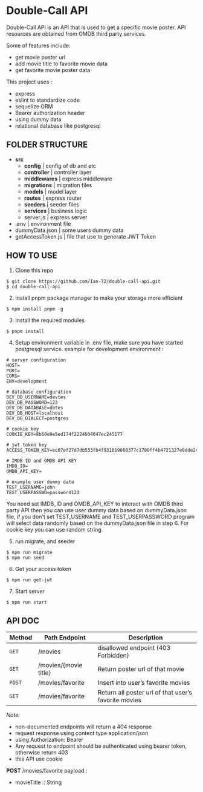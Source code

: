 # Double-Call API
Double-Call API is an API that is used to get a specific movie poster. API resources are obtained from OMDB third party services.

Some of features include:
- get movie poster url
- add movie title to favorite movie data
- get favorite movie poster data

This project uses :
- express
- eslint to standardize code
- sequelize ORM
- Bearer authorization header
- using dummy data
- relational database like postgresql

## FOLDER STRUCTURE
* **src**
  * **config** | config of db and etc
  * **controller** | controller layer
  * **middlewares** | express middleware
  * **migrations** | migration files
  * **models** | model layer
  * **routes** | express router
  * **seeders** | seeder files
  * **services** | business logic
  * server.js | express server
* .env | environment file
* dummyData.json | some users dummy data
* getAccessToken.js | file that use to generate JWT Token




## HOW TO USE
1. Clone this repo
  ```
  $ git clone https://github.com/Ian-72/double-call-api.git
  $ cd double-call-api
  ```

2. Install pnpm package manager to make your storage more efficient
  ```
  $ npm install pnpm -g
  ```

3. Install the required modules
  ```
  $ pnpm install
  ```

4. Setup environment variable in .env file, make sure you have started postgresql service. example for development environment :
  ```
  # server configuration
  HOST=
  PORT=
  CORS=
  ENV=development

  # database configuration
  DEV_DB_USERNAME=devtes
  DEV_DB_PASSWORD=123
  DEV_DB_DATABASE=dbtes
  DEV_DB_HOST=localhost
  DEV_DB_DIALECT=postgres

  # cookie key
  COOKIE_KEY=8b60e9e5ed174f2224604047ec245177

  # jwt token key
  ACCESS_TOKEN_KEY=ec07ef27d7db533fb4f931019660377c1780ff4b4721327e0dde244c7f9bf33082a9b67b56222c7ebf51c8494ca607283e4fd6fb3689092f9150a6e8eb2af8e1

  # IMDB ID and OMDB API KEY
  IMDB_ID=
  OMDB_API_KEY=

  # example user dummy data
  TEST_USERNAME=john
  TEST_USERPASSWD=password123
  ```

  You need set IMDB_ID and OMDB_API_KEY to interact with OMDB third party API then you can use user dummy data based on dummyData.json file, if you don't set TEST_USERNAME and TEST_USERPASSWORD program will select data randomly based on the dummyData.json file in step 6. For cookie key you can use random string.

5. run migrate, and seeder
  ```
  $ npm run migrate
  $ npm run seed
  ```

6. Get your access token
  ```
  $ npm run get-jwt
  ```

7. Start server
  ```
  $ npm run start
  ```



## API DOC

| Method        | Path Endpoint         | Description                                           |
| ------------- | --------------------- | ----------------------------------------------------- |
| `GET`         | /movies               | disallowed endpoint (403 Forbidden)                   |
| `GET`         | /movies/{movie title} | Return poster url of that movie                       |
| `POST`        | /movies/favorite      | Insert into user’s favorite movies                    |
| `GET`         | /movies/favorite      | Return all poster url of that user’s favorite movies  |


*Note:*
- non-documented endpoints will return a 404 response
- request response using content type application/json
- using Authorization: Bearer
- Any request to endpoint should be authenticated using bearer token, otherwise return 403
- this API use cookie


**POST** /movies/favorite
payload :
- movieTitle :: String